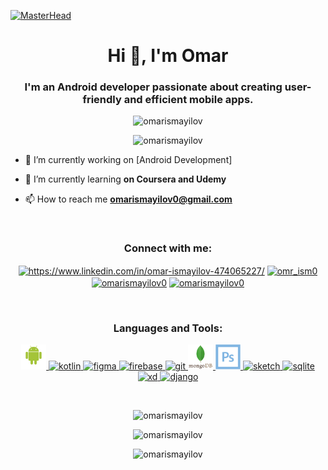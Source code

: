 [![MasterHead](https://1.bp.blogspot.com/-7A4WynwLsMw/XbBpCXG8fHI/AAAAAAAAMt4/uOa1bpLskYgrwGbllhSu2SDj_Mig8SXJQCLcBGAsYHQ/s1600/2000_600px.gif)]()

<h1 align="center">Hi 👋, I'm Omar</h1>
<h3 align="center">I'm an Android developer passionate about creating user-friendly and efficient mobile apps.</h3>


<p align="center"> <img src="https://komarev.com/ghpvc/?username=omarismayilov&label=Profile%20views&color=0e75b6&style=flat" alt="omarismayilov" /> </p>
<p align="center"> <img src="https://img.shields.io/github/stars/omarismayilov?style=flat-square&logo=github&color=yellow" alt="omarismayilov" /> </p>




- 🔭 I’m currently working on [Android Development]

- 🌱 I’m currently learning **on Coursera and Udemy**

- 📫 How to reach me **omarismayilov0@gmail.com**

<br>

<h3 align="center">Connect with me:</h3>
<p align="center">
<a href="https://linkedin.com/in/https://www.linkedin.com/in/omar-ismayilov-474065227/" target="blank"><img align="center" src="https://raw.githubusercontent.com/rahuldkjain/github-profile-readme-generator/master/src/images/icons/Social/linked-in-alt.svg" alt="https://www.linkedin.com/in/omar-ismayilov-474065227/" height="30" width="40" /></a>
<a href="https://instagram.com/omr_ism0" target="blank"><img align="center" src="https://raw.githubusercontent.com/rahuldkjain/github-profile-readme-generator/master/src/images/icons/Social/instagram.svg" alt="omr_ism0" height="30" width="40" /></a>
<a href="https://www.hackerrank.com/omarismayilov0" target="blank"><img align="center" src="https://raw.githubusercontent.com/rahuldkjain/github-profile-readme-generator/master/src/images/icons/Social/hackerrank.svg" alt="omarismayilov0" height="30" width="40" /></a>
<a href="https://www.leetcode.com/omarismayilov0" target="blank"><img align="center" src="https://raw.githubusercontent.com/rahuldkjain/github-profile-readme-generator/master/src/images/icons/Social/leet-code.svg" alt="omarismayilov0" height="30" width="40" /></a>
</p>
<br>

<h3 align="center">Languages and Tools:</h3>
<p align="center"> <a href="https://developer.android.com" target="_blank" rel="noreferrer"> <img src="https://raw.githubusercontent.com/devicons/devicon/master/icons/android/android-original-wordmark.svg" alt="android" width="40" height="40"/> </a> <a href="https://kotlinlang.org" target="_blank" rel="noreferrer"> <img src="https://www.vectorlogo.zone/logos/kotlinlang/kotlinlang-icon.svg" alt="kotlin" width="40" height="40"/>  <a href="https://www.figma.com/" target="_blank" rel="noreferrer"> <img src="https://www.vectorlogo.zone/logos/figma/figma-icon.svg" alt="figma" width="40" height="40"/> </a> <a href="https://firebase.google.com/" target="_blank" rel="noreferrer"> <img src="https://www.vectorlogo.zone/logos/firebase/firebase-icon.svg" alt="firebase" width="40" height="40"/> </a> <a href="https://git-scm.com/" target="_blank" rel="noreferrer"> <img src="https://www.vectorlogo.zone/logos/git-scm/git-scm-icon.svg" alt="git" width="40" height="40"/> </a>  <a href="https://www.mongodb.com/" target="_blank" rel="noreferrer"> <img src="https://raw.githubusercontent.com/devicons/devicon/master/icons/mongodb/mongodb-original-wordmark.svg" alt="mongodb" width="40" height="40"/> </a> <a href="https://www.photoshop.com/en" target="_blank" rel="noreferrer"> <img src="https://raw.githubusercontent.com/devicons/devicon/master/icons/photoshop/photoshop-line.svg" alt="photoshop" width="40" height="40"/> </a> <a href="https://www.sketch.com/" target="_blank" rel="noreferrer"> <img src="https://www.vectorlogo.zone/logos/sketchapp/sketchapp-icon.svg" alt="sketch" width="40" height="40"/> </a> <a href="https://www.sqlite.org/" target="_blank" rel="noreferrer"> <img src="https://www.vectorlogo.zone/logos/sqlite/sqlite-icon.svg" alt="sqlite" width="40" height="40"/> </a> <a href="https://www.adobe.com/products/xd.html" target="_blank" rel="noreferrer"> <img src="https://cdn.worldvectorlogo.com/logos/adobe-xd.svg" alt="xd" width="40" height="40"/> </a> </a>  <a href="https://www.djangoproject.com/" target="_blank" rel="noreferrer"> <img src="https://cdn.worldvectorlogo.com/logos/django.svg" alt="django" width="40" height="40"/> </a></p>

<br>

<p align="center"> <img src="https://github-readme-stats.vercel.app/api/top-langs/?username=omarismayilov&hide_progress=true&theme=vue-dark" alt="omarismayilov" /> </p>

<p align="center"> <img src="https://github-readme-stats.vercel.app/api?username=omarismayilov&show_icons=true&theme=vue-dark" alt="omarismayilov" /> </p>

<p align="center"> <img src="https://github-readme-streak-stats.herokuapp.com/?user=omarismayilov&theme=vue-dark" alt="omarismayilov" /> </p>

